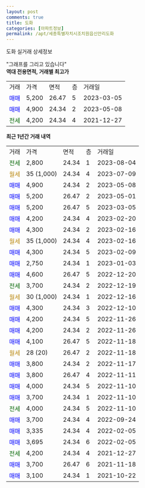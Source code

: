 ```yaml
---
layout: post
comments: true
title: 도화
categories: [아파트정보]
permalink: /apt/세종특별자치시조치원읍신안리도화
---
```


도화 실거래 상세정보

<script type="text/javascript">
  google.charts.load('current', {'packages':['line', 'corechart']});
  google.charts.setOnLoadCallback(drawChart);

  function drawChart() {
    var data = new google.visualization.DataTable();
    data.addColumn('date', '거래일');
    data.addColumn('number', "매매");
    data.addColumn('number', "전세");
    data.addColumn('number', "전매");

    data.addRows([[new Date(Date.parse("2023-08-04")), null, 2800, null], [new Date(Date.parse("2023-07-09")), null, null, null], [new Date(Date.parse("2023-05-08")), 4900, null, null], [new Date(Date.parse("2023-05-01")), 5200, null, null], [new Date(Date.parse("2023-03-05")), 5200, null, null], [new Date(Date.parse("2023-02-20")), 4200, null, null], [new Date(Date.parse("2023-02-16")), 4300, null, null], [new Date(Date.parse("2023-02-16")), null, null, null], [new Date(Date.parse("2023-02-09")), 4300, null, null], [new Date(Date.parse("2023-01-03")), 2750, null, null], [new Date(Date.parse("2022-12-20")), 4600, null, null], [new Date(Date.parse("2022-12-19")), null, 3700, null], [new Date(Date.parse("2022-12-16")), null, null, null], [new Date(Date.parse("2022-12-10")), 4300, null, null], [new Date(Date.parse("2022-11-26")), 4200, null, null], [new Date(Date.parse("2022-11-26")), 4200, null, null], [new Date(Date.parse("2022-11-18")), 4100, null, null], [new Date(Date.parse("2022-11-18")), null, null, null], [new Date(Date.parse("2022-11-17")), 3800, null, null], [new Date(Date.parse("2022-11-11")), 3800, null, null], [new Date(Date.parse("2022-11-10")), 4000, null, null], [new Date(Date.parse("2022-11-10")), 3700, null, null], [new Date(Date.parse("2022-11-10")), null, 4000, null], [new Date(Date.parse("2022-09-24")), 3700, null, null], [new Date(Date.parse("2022-02-05")), 3335, null, null], [new Date(Date.parse("2022-02-05")), 3695, null, null], [new Date(Date.parse("2021-12-27")), null, 4200, null], [new Date(Date.parse("2021-11-18")), 3700, null, null], [new Date(Date.parse("2021-10-22")), 3100, null, null]]);

    var options = {
      hAxis: {
        format: 'yyyy/MM/dd'
      },    
      lineWidth: 0,
      pointsVisible: true,    
      title: '최근 1년간 유형별 실거래가 분포',
      legend: { position: 'bottom' }
    };

    var formatter = new google.visualization.NumberFormat({pattern:'###,###'} );
    formatter.format(data, 1);
    formatter.format(data, 2);
    
    setTimeout(function() {
        var chart = new google.visualization.LineChart(document.getElementById('columnchart_material'));
        chart.draw(data, (options));
        document.getElementById('loading').style.display = 'none';
    }, 200);
  }
</script>


<div id="loading" style="z-index:20; display: block; margin-left: 0px">"그래프를 그리고 있습니다"</div>
<div id="columnchart_material" style="width: 95%; margin-left: 0px; display: block"></div>
<!-- contents start -->
<b>역대 전용면적, 거래별 최고가</b>
<table class="sortable">
    <tr>
      <td>거래</td>
      <td>가격</td>
      <td>면적</td>
      <td>층</td>
      <td>거래일</td>
    </tr>
        <tr>
          <td><a style="color: blue">매매</a></td>
          <td>5,200</td>
          <td>26.47</td>
          <td>5</td>
          <td>2023-03-05</td>
        </tr>            <tr>
          <td><a style="color: blue">매매</a></td>
          <td>4,900</td>
          <td>24.34</td>
          <td>2</td>
          <td>2023-05-08</td>
        </tr>        
        <tr>
              <td><a style="color: darkgreen">전세</a></td>
              <td>4,200</td>
              <td>24.34</td>
              <td>4</td>
              <td>2021-12-27</td>
            </tr>        
    
</table>

<b>최근 1년간 거래 내역</b>

<table class="sortable">
    <tr>
      <td>거래</td>
      <td>가격</td>
      <td>면적</td>
      <td>층</td>
      <td>거래일</td>
    </tr>
    <tr>
      <td><a style="color: darkgreen">전세</a></td>
      <td>2,800</td>
      <td>24.34</td>
      <td>1</td>
      <td>2023-08-04</td>
    </tr>          <tr>
      <td><a style="color: darkgoldenrod">월세</a></td>
      <td>35 (1,000)</td>
      <td>24.34</td>
      <td>4</td>
      <td>2023-07-09</td>
    </tr>          <tr>
      <td><a style="color: blue">매매</a></td>
      <td>4,900</td>
      <td>24.34</td>
      <td>2</td>
      <td>2023-05-08</td>
    </tr>          <tr>
      <td><a style="color: blue">매매</a></td>
      <td>5,200</td>
      <td>26.47</td>
      <td>2</td>
      <td>2023-05-01</td>
    </tr>          <tr>
      <td><a style="color: blue">매매</a></td>
      <td>5,200</td>
      <td>26.47</td>
      <td>5</td>
      <td>2023-03-05</td>
    </tr>          <tr>
      <td><a style="color: blue">매매</a></td>
      <td>4,200</td>
      <td>24.34</td>
      <td>4</td>
      <td>2023-02-20</td>
    </tr>          <tr>
      <td><a style="color: blue">매매</a></td>
      <td>4,300</td>
      <td>24.34</td>
      <td>2</td>
      <td>2023-02-16</td>
    </tr>          <tr>
      <td><a style="color: darkgoldenrod">월세</a></td>
      <td>35 (1,000)</td>
      <td>24.34</td>
      <td>4</td>
      <td>2023-02-16</td>
    </tr>          <tr>
      <td><a style="color: blue">매매</a></td>
      <td>4,300</td>
      <td>24.34</td>
      <td>5</td>
      <td>2023-02-09</td>
    </tr>          <tr>
      <td><a style="color: blue">매매</a></td>
      <td>2,750</td>
      <td>24.34</td>
      <td>1</td>
      <td>2023-01-03</td>
    </tr>          <tr>
      <td><a style="color: blue">매매</a></td>
      <td>4,600</td>
      <td>26.47</td>
      <td>5</td>
      <td>2022-12-20</td>
    </tr>          <tr>
      <td><a style="color: darkgreen">전세</a></td>
      <td>3,700</td>
      <td>24.34</td>
      <td>2</td>
      <td>2022-12-19</td>
    </tr>          <tr>
      <td><a style="color: darkgoldenrod">월세</a></td>
      <td>30 (1,000)</td>
      <td>24.34</td>
      <td>1</td>
      <td>2022-12-16</td>
    </tr>          <tr>
      <td><a style="color: blue">매매</a></td>
      <td>4,300</td>
      <td>24.34</td>
      <td>3</td>
      <td>2022-12-10</td>
    </tr>          <tr>
      <td><a style="color: blue">매매</a></td>
      <td>4,200</td>
      <td>24.34</td>
      <td>5</td>
      <td>2022-11-26</td>
    </tr>          <tr>
      <td><a style="color: blue">매매</a></td>
      <td>4,200</td>
      <td>24.34</td>
      <td>2</td>
      <td>2022-11-26</td>
    </tr>          <tr>
      <td><a style="color: blue">매매</a></td>
      <td>4,100</td>
      <td>26.47</td>
      <td>5</td>
      <td>2022-11-18</td>
    </tr>          <tr>
      <td><a style="color: darkgoldenrod">월세</a></td>
      <td>28 (20)</td>
      <td>26.47</td>
      <td>2</td>
      <td>2022-11-18</td>
    </tr>          <tr>
      <td><a style="color: blue">매매</a></td>
      <td>3,800</td>
      <td>24.34</td>
      <td>2</td>
      <td>2022-11-17</td>
    </tr>          <tr>
      <td><a style="color: blue">매매</a></td>
      <td>3,800</td>
      <td>26.47</td>
      <td>4</td>
      <td>2022-11-11</td>
    </tr>          <tr>
      <td><a style="color: blue">매매</a></td>
      <td>4,000</td>
      <td>24.34</td>
      <td>5</td>
      <td>2022-11-10</td>
    </tr>          <tr>
      <td><a style="color: blue">매매</a></td>
      <td>3,700</td>
      <td>24.34</td>
      <td>1</td>
      <td>2022-11-10</td>
    </tr>          <tr>
      <td><a style="color: darkgreen">전세</a></td>
      <td>4,000</td>
      <td>24.34</td>
      <td>5</td>
      <td>2022-11-10</td>
    </tr>          <tr>
      <td><a style="color: blue">매매</a></td>
      <td>3,700</td>
      <td>24.34</td>
      <td>4</td>
      <td>2022-09-24</td>
    </tr>          <tr>
      <td><a style="color: blue">매매</a></td>
      <td>3,335</td>
      <td>24.34</td>
      <td>4</td>
      <td>2022-02-05</td>
    </tr>          <tr>
      <td><a style="color: blue">매매</a></td>
      <td>3,695</td>
      <td>24.34</td>
      <td>6</td>
      <td>2022-02-05</td>
    </tr>          <tr>
      <td><a style="color: darkgreen">전세</a></td>
      <td>4,200</td>
      <td>24.34</td>
      <td>4</td>
      <td>2021-12-27</td>
    </tr>          <tr>
      <td><a style="color: blue">매매</a></td>
      <td>3,700</td>
      <td>26.47</td>
      <td>6</td>
      <td>2021-11-18</td>
    </tr>          <tr>
      <td><a style="color: blue">매매</a></td>
      <td>3,100</td>
      <td>24.34</td>
      <td>1</td>
      <td>2021-10-22</td>
    </tr>      </table>
<!-- contents end -->    

